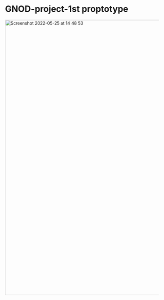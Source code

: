 # GNOD-project-1st proptotype

<img width="901" alt="Screenshot 2022-05-25 at 14 48 53" src="https://user-images.githubusercontent.com/103429801/170265837-0e37d43b-3e34-4fb2-9cdd-c0b6f512e54c.png">
